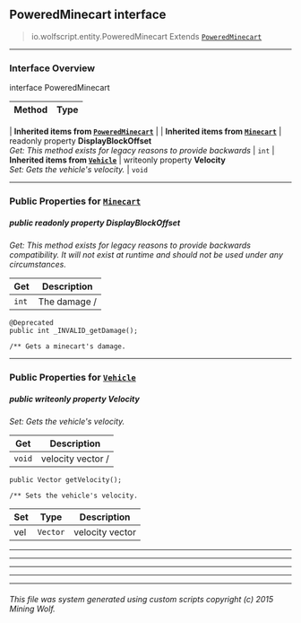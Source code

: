 ## PoweredMinecart __interface__

>io.wolfscript.entity.PoweredMinecart
>Extends [`PoweredMinecart`](minecart\PoweredMinecart.md)

---

### Interface Overview

interface PoweredMinecart

Method | Type   
--- | :--- 
 |
__Inherited items from [`PoweredMinecart`](minecart\PoweredMinecart.md)__ |
 |
__Inherited items from [`Minecart`](Minecart.md)__ |
 readonly property __DisplayBlockOffset__ <br> _Get: This method exists for legacy reasons to provide backwards_ | `int`
 |
__Inherited items from [`Vehicle`](Vehicle.md)__ |
 writeonly property __Velocity__ <br> _Set: Gets the vehicle's velocity._ | `void`









---


### Public Properties for [`Minecart`](Minecart.md)

##### <a id='displayblockoffset'></a>public  readonly property __DisplayBlockOffset__

_Get: This method exists for legacy reasons to provide backwards compatibility. It will not exist at runtime and should not be used under any circumstances._

Get | Description
--- | --- 
`int` | The damage /
    @Deprecated
    public int _INVALID_getDamage();

    /** Gets a minecart's damage.



---

### Public Properties for [`Vehicle`](Vehicle.md)

##### <a id='velocity'></a>public  writeonly property __Velocity__

_Set: Gets the vehicle's velocity._

Get | Description
--- | --- 
`void` | velocity vector /
    public Vector getVelocity();

    /** Sets the vehicle's velocity.

Set | Type | Description  
--- | --- | --- 
vel | `Vector` | velocity vector


---
---


---


---


---


###### This file was system generated using custom scripts copyright (c) 2015 Mining Wolf.
	

